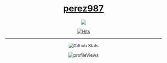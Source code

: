 <div align="center">

# [perez987](https://github.com/perez987)

[![](https://img.shields.io/badge/Repositories-perez987-informational?style=flat&logo=apple&logoColor=white&color=0677b7)](https://github.com/perez987?tab=repositories)
  
[![Hits](https://hits.sh/github.com/perez987/hits.svg?label=Visitors&extraCount=2254&labelColor=Grey&color=Blue)](https://hits.sh/github.com/perez987/hits/)

<hr>

![Github Stats](https://github-readme-stats.vercel.app/api?username=perez987&show_icons=true&theme=algolia&hide_title=true&disable_animations=true)
  
![profileViews](https://en3zcgi7b3erui3.m.pipedream.net/?username=YOUR_USERNAME)
  
</div>
